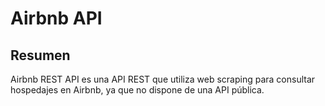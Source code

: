 # Airbnb API

## Resumen

Airbnb REST API es una API REST que utiliza web scraping para consultar hospedajes en Airbnb, ya que no dispone de una API pública. 
